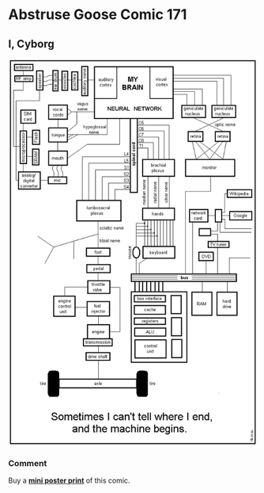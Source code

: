 # Abstruse Goose Comic 171
## I, Cyborg

![image](I_cyborg.png)
### Comment

Buy a <a href="https://web.archive.org/web/20180119003157/http://www.cafepress.com/abstrusegoose.403455925" target="_blank"><strong>mini poster print</strong></a> of this comic.

